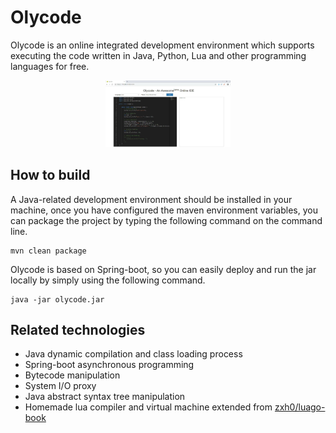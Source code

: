 # Olycode

Olycode is an online integrated development environment which supports executing the code written in Java, Python, Lua and other programming languages for free.

<div align="center">
    <img src=./docs/olycode.jpg" width="200px">
</div>

## How to build

A Java-related development environment should be installed in your machine, once you have configured the maven environment variables, you can package the project by typing the following command on the command line.

```shell
mvn clean package
```
Olycode is based on Spring-boot, so you can easily deploy and run the jar locally by simply using the following command.

```shell
java -jar olycode.jar
```

## Related technologies

- Java dynamic compilation and class loading process
- Spring-boot asynchronous programming
- Bytecode manipulation
- System I/O proxy
- Java abstract syntax tree manipulation
- Homemade lua compiler and virtual machine extended from [zxh0/luago-book](https://github.com/zxh0/luago-book)
